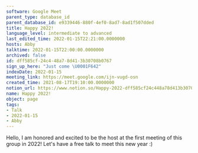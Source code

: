 ```yaml
---
software: Google Meet
parent_type: database_id
parent_database_id: e9339446-880f-4ef0-8ad7-8ad1f507dded
title: Happy 2022!
language_level: intermediate to advanced
last_edited_time: 2022-01-15T22:21:00.0000000
hosts: Abby
talktime: 2022-01-15T22:00:00.0000000
archived: false
id: dff585cf-24c4-48a7-8d41-3b30708b0767
sign_up_here: "Just come \U0001F642"
indexDate: 2022-01-15
meeting_link: https://meet.google.com/ijn-vugd-osn
created_time: 2021-08-17T19:10:00.0000000
notion_url: https://www.notion.so/Happy-2022-dff585cf24c448a78d413b30708b0767
name: Happy 2022!
object: page
tags:
- Talk
- 2022-01-15
- Abby
---
```


Hello, I am honored and excited to be the host at the first meeting of this group in 2022! Let's have a free talk to meet this new year :)





